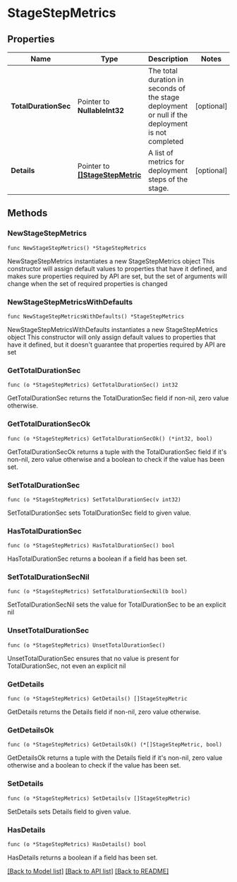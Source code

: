 # StageStepMetrics

## Properties

Name | Type | Description | Notes
------------ | ------------- | ------------- | -------------
**TotalDurationSec** | Pointer to **NullableInt32** | The total duration in seconds of the stage deployment or null if the deployment is not completed | [optional] 
**Details** | Pointer to [**[]StageStepMetric**](StageStepMetric.md) | A list of metrics for deployment steps of the stage. | [optional] 

## Methods

### NewStageStepMetrics

`func NewStageStepMetrics() *StageStepMetrics`

NewStageStepMetrics instantiates a new StageStepMetrics object
This constructor will assign default values to properties that have it defined,
and makes sure properties required by API are set, but the set of arguments
will change when the set of required properties is changed

### NewStageStepMetricsWithDefaults

`func NewStageStepMetricsWithDefaults() *StageStepMetrics`

NewStageStepMetricsWithDefaults instantiates a new StageStepMetrics object
This constructor will only assign default values to properties that have it defined,
but it doesn't guarantee that properties required by API are set

### GetTotalDurationSec

`func (o *StageStepMetrics) GetTotalDurationSec() int32`

GetTotalDurationSec returns the TotalDurationSec field if non-nil, zero value otherwise.

### GetTotalDurationSecOk

`func (o *StageStepMetrics) GetTotalDurationSecOk() (*int32, bool)`

GetTotalDurationSecOk returns a tuple with the TotalDurationSec field if it's non-nil, zero value otherwise
and a boolean to check if the value has been set.

### SetTotalDurationSec

`func (o *StageStepMetrics) SetTotalDurationSec(v int32)`

SetTotalDurationSec sets TotalDurationSec field to given value.

### HasTotalDurationSec

`func (o *StageStepMetrics) HasTotalDurationSec() bool`

HasTotalDurationSec returns a boolean if a field has been set.

### SetTotalDurationSecNil

`func (o *StageStepMetrics) SetTotalDurationSecNil(b bool)`

 SetTotalDurationSecNil sets the value for TotalDurationSec to be an explicit nil

### UnsetTotalDurationSec
`func (o *StageStepMetrics) UnsetTotalDurationSec()`

UnsetTotalDurationSec ensures that no value is present for TotalDurationSec, not even an explicit nil
### GetDetails

`func (o *StageStepMetrics) GetDetails() []StageStepMetric`

GetDetails returns the Details field if non-nil, zero value otherwise.

### GetDetailsOk

`func (o *StageStepMetrics) GetDetailsOk() (*[]StageStepMetric, bool)`

GetDetailsOk returns a tuple with the Details field if it's non-nil, zero value otherwise
and a boolean to check if the value has been set.

### SetDetails

`func (o *StageStepMetrics) SetDetails(v []StageStepMetric)`

SetDetails sets Details field to given value.

### HasDetails

`func (o *StageStepMetrics) HasDetails() bool`

HasDetails returns a boolean if a field has been set.


[[Back to Model list]](../README.md#documentation-for-models) [[Back to API list]](../README.md#documentation-for-api-endpoints) [[Back to README]](../README.md)



